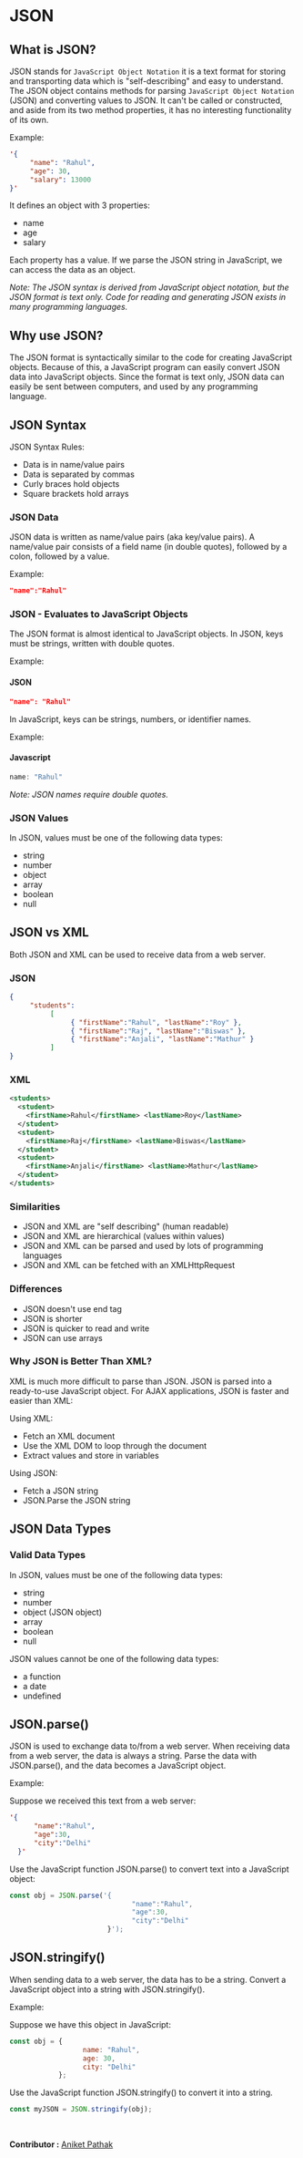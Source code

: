 # JSON

## What is JSON?

JSON stands for `JavaScript Object Notation` it is a text format for storing and transporting data which is "self-describing" and easy to understand. The JSON object contains methods for parsing `JavaScript Object Notation` (JSON) and converting values to JSON. It can't be called or constructed, and aside from its two method properties, it has no interesting functionality of its own.

Example:

```JSON
'{
     "name": "Rahul",
     "age": 30,
     "salary": 13000
}'
```
It defines an object with 3 properties:
- name
- age
- salary
  
Each property has a value.
If we parse the JSON string in JavaScript, we can access the data as an object.

*Note: The JSON syntax is derived from JavaScript object notation, but the JSON format is text only. Code for reading and generating JSON exists in many programming languages.*

## Why use JSON?

The JSON format is syntactically similar to the code for creating JavaScript objects. Because of this, a JavaScript program can easily convert JSON data into JavaScript objects. Since the format is text only, JSON data can easily be sent between computers, and used by any programming language.

## JSON Syntax

JSON Syntax Rules:

- Data is in name/value pairs
- Data is separated by commas
- Curly braces hold objects
- Square brackets hold arrays

### JSON Data

JSON data is written as name/value pairs (aka key/value pairs). A name/value pair consists of a field name (in double quotes), followed by a colon, followed by a value.

Example:

```JSON
"name":"Rahul"
```

### JSON - Evaluates to JavaScript Objects

The JSON format is almost identical to JavaScript objects. In JSON, keys must be strings, written with double quotes.

Example:

#### JSON

```JSON
"name": "Rahul"
```

In JavaScript, keys can be strings, numbers, or identifier names.

Example:

#### Javascript

```js
name: "Rahul"
```

*Note: JSON names require double quotes.*

### JSON Values

In JSON, values must be one of the following data types:

- string
- number
- object
- array
- boolean
- null

## JSON vs XML

Both JSON and XML can be used to receive data from a web server.

### JSON

```JSON
{
     "students":
          [
               { "firstName":"Rahul", "lastName":"Roy" },
               { "firstName":"Raj", "lastName":"Biswas" },
               { "firstName":"Anjali", "lastName":"Mathur" }
          ]
}
```

### XML

```xml
<students>
  <student>
    <firstName>Rahul</firstName> <lastName>Roy</lastName>
  </student>
  <student>
    <firstName>Raj</firstName> <lastName>Biswas</lastName>
  </student>
  <student>
    <firstName>Anjali</firstName> <lastName>Mathur</lastName>
  </student>
</students>
```

### Similarities

- JSON and XML are "self describing" (human readable)
- JSON and XML are hierarchical (values within values)
- JSON and XML can be parsed and used by lots of programming languages
- JSON and XML can be fetched with an XMLHttpRequest

### Differences

- JSON doesn't use end tag
- JSON is shorter
- JSON is quicker to read and write
- JSON can use arrays

### Why JSON is Better Than XML?


XML is much more difficult to parse than JSON. JSON is parsed into a ready-to-use JavaScript object.
For AJAX applications, JSON is faster and easier than XML:

Using XML:

- Fetch an XML document
- Use the XML DOM to loop through the document
- Extract values and store in variables
  
Using JSON:

- Fetch a JSON string
- JSON.Parse the JSON string

## JSON Data Types


### Valid Data Types

In JSON, values must be one of the following data types:
- string
- number
- object (JSON object)
- array
- boolean
- null

JSON values cannot be one of the following data types:

- a function
- a date
- undefined

## JSON.parse()

JSON is used to exchange data to/from a web server. When receiving data from a web server, the data is always a string. Parse the data with JSON.parse(), and the data becomes a JavaScript object.

Example:

Suppose we received this text from a web server:

```JSON
'{
      "name":"Rahul", 
      "age":30, 
      "city":"Delhi"
  }'
```

Use the JavaScript function JSON.parse() to convert text into a JavaScript object:

```js
const obj = JSON.parse('{
                              "name":"Rahul", 
                              "age":30, 
                              "city":"Delhi"
                        }');
```

## JSON.stringify()

When sending data to a web server, the data has to be a string. Convert a JavaScript object into a string with JSON.stringify().

Example:

Suppose we have this object in JavaScript:

```js
const obj = {
                  name: "Rahul", 
                  age: 30, 
                  city: "Delhi"
            };
```

Use the JavaScript function JSON.stringify() to convert it into a string.

```js
const myJSON = JSON.stringify(obj);
```
<br>

 __Contributor :__ [Aniket Pathak](https://github.com/aniketpathak028)
